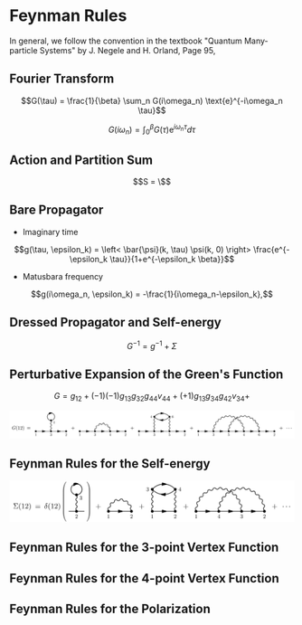 # Feynman Rules

In general, we follow the convention in the textbook "Quantum Many-particle Systems" by J. Negele and H. Orland, Page 95,

## Fourier Transform

```math
G(\tau) = \frac{1}{\beta} \sum_n G(i\omega_n) \text{e}^{-i\omega_n \tau}
```

```math
G(i\omega_n) = \int_0^\beta G(\tau) \text{e}^{i\omega_n \tau} d\tau
```

## Action and Partition Sum
```math
S = \
```

## Bare Propagator

- Imaginary time

```math
g(\tau, \epsilon_k) = \left< \bar{\psi}(k, \tau) \psi(k, 0) \right> \frac{e^{-\epsilon_k \tau}}{1+e^{-\epsilon_k \beta}}
```

- Matusbara frequency

```math
g(i\omega_n, \epsilon_k) = -\frac{1}{i\omega_n-\epsilon_k},
```

## Dressed Propagator and Self-energy

```math
G^{-1} = g^{-1} + \Sigma
```

## Perturbative Expansion of the Green's Function

```math
G = g_{12} + (-1)(-1) g_{13} g_{32} g_{44} v_{44} + (+1) g_{13} g_{34} g_{42} v_{34} + 
```

![Green's function](../assets/green.png)

## Feynman Rules for the Self-energy

![Self-energy](../assets/sigma.png)

## Feynman Rules for the 3-point Vertex Function

## Feynman Rules for the 4-point Vertex Function

## Feynman Rules for the Polarization
